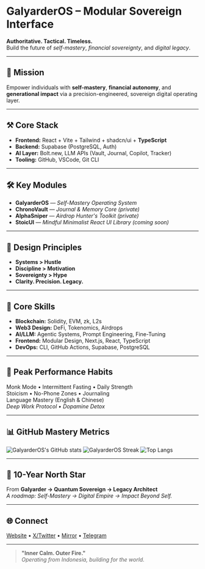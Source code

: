 # GalyarderOS – Modular Sovereign Interface

**Authoritative. Tactical. Timeless.**  
Build the future of _self-mastery_, _financial sovereignty_, and _digital legacy_.

---

## 🧭 Mission

Empower individuals with **self-mastery**, **financial autonomy**, and **generational impact** via a precision-engineered, sovereign digital operating layer.

---

## ⚒️ Core Stack

- **Frontend:** React + Vite + Tailwind + shadcn/ui + **TypeScript**
- **Backend:** Supabase (PostgreSQL, Auth)
- **AI Layer:** Bolt.new, LLM APIs (Vault, Journal, Copilot, Tracker)
- **Tooling:** GitHub, VSCode, Git CLI

---

## 🛠️ Key Modules

- **GalyarderOS** — _Self-Mastery Operating System_
- **ChronoVault** — _Journal & Memory Core_ *(private)*
- **AlphaSniper** — _Airdrop Hunter's Toolkit_ *(private)*
- **StoicUI** — _Mindful Minimalist React UI Library_ *(coming soon)*

---

## 🧬 Design Principles

- **Systems > Hustle**
- **Discipline > Motivation**
- **Sovereignty > Hype**
- **Clarity. Precision. Legacy.**

---

## 🧠 Core Skills

- **Blockchain:** Solidity, EVM, zk, L2s
- **Web3 Design:** DeFi, Tokenomics, Airdrops
- **AI/LLM:** Agentic Systems, Prompt Engineering, Fine-Tuning
- **Frontend:** Modular Design, Next.js, React, TypeScript
- **DevOps:** CLI, GitHub Actions, Supabase, PostgreSQL

---

## 🧘 Peak Performance Habits

Monk Mode • Intermittent Fasting • Daily Strength  
Stoicism • No-Phone Zones • Journaling  
Language Mastery (English & Chinese)  
_Deep Work Protocol • Dopamine Detox_

---

## 📊 GitHub Mastery Metrics

![GalyarderOS's GitHub stats](https://github-readme-stats.vercel.app/api?username=GalyarderOS&show_icons=true&hide_title=true&hide=stars,prs,issues&theme=dark&hide_border=true)
![GalyarderOS Streak](https://github-readme-streak-stats.herokuapp.com?user=GalyarderOS&theme=dark&hide_border=true)
![Top Langs](https://github-readme-stats.vercel.app/api/top-langs/?username=GalyarderOS&layout=compact&theme=dark&hide_border=true)

---

## 🎯 10-Year North Star

From **Galyarder → Quantum Sovereign → Legacy Architect**  
_A roadmap: Self-Mastery → Digital Empire → Impact Beyond Self._

---

## 🌐 Connect

[Website](https://galyarder.my.id) • [X/Twitter](https://x.com/galyarder) • [Mirror](https://mirror.xyz/galyarder.eth) • [Telegram](https://t.me/galyarder)

---

> **"Inner Calm. Outer Fire."**  
> _Operating from Indonesia, building for the world._
